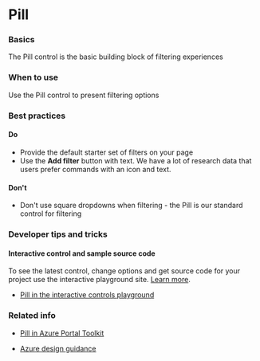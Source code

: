 ﻿# Pill

 
<a name="basics"></a>
### Basics
The Pill control is the basic building block of filtering experiences


<!-- TODO get an IMAGE to embed here -->

<!-- TODO get an SAMPLE CODE to embed here -->

 
<a name="when-to-use"></a>
### When to use
Use the Pill control to present filtering options


 
<a name="best-practices"></a>
### Best practices


<a name="best-practices-do"></a>
#### Do

* Provide the default starter set of filters on your page
* Use the **Add filter** button with text.  We have a lot of research data that users prefer commands with an icon and text.

<a name="best-practices-don-t"></a>
#### Don&#39;t

* Don't use square dropdowns when filtering - the Pill is our standard control for filtering



 
<a name="developer-tips-and-tricks"></a>
### Developer tips and tricks



<a name="developer-tips-and-tricks-interactive-control-and-sample-source-code"></a>
#### Interactive control and sample source code
To see the latest control, change options and get source code for your project use the interactive playground site.  [Learn more](./top-extensions-controls-playground.md).

*  <a href="https://ms.portal.azure.com/?Microsoft_Azure_Playground=true#blade/Microsoft_Azure_Playground/ControlsIndexBlade/Pill_create_Playground" target="_blank">Pill in the interactive controls playground</a>

 

 
<a name="related-info"></a>
### Related info

* <a href="https://www.figma.com/file/Bwn8rmUOYtnPRwA3JoQTBn/Azure-Portal-Toolkit?node-id=3083%3A2972
" target="_blank">Pill in Azure Portal Toolkit</a>

* [Azure design guidance](http://aka.ms/portalfx/design)


